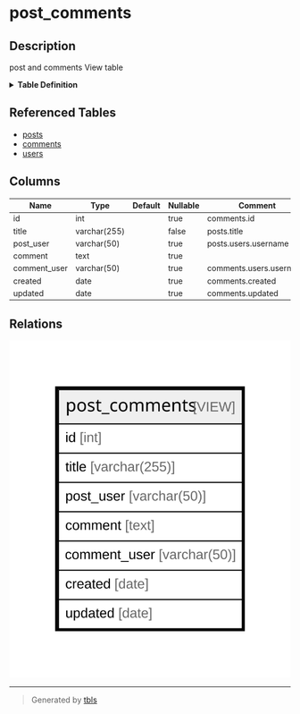 # post_comments

## Description

post and comments View table

<details>
<summary><strong>Table Definition</strong></summary>

```sql
CREATE VIEW post_comments AS (
  SELECT c.id, p.title, u2.username AS post_user, c.comment, u2.username AS comment_user, c.created, c.updated
  FROM posts AS p
  LEFT JOIN comments AS c on p.id = c.post_id
  LEFT JOIN users AS u on u.id = p.user_id
  LEFT JOIN users AS u2 on u2.id = c.user_id
);
```

</details>

## Referenced Tables

- [posts](posts.md)
- [comments](comments.md)
- [users](users.md)

## Columns

| Name | Type | Default | Nullable | Comment |
| ---- | ---- | ------- | -------- | ------- |
| id | int |  | true | comments.id |
| title | varchar(255) |  | false | posts.title |
| post_user | varchar(50) |  | true | posts.users.username |
| comment | text |  | true |  |
| comment_user | varchar(50) |  | true | comments.users.username |
| created | date |  | true | comments.created |
| updated | date |  | true | comments.updated |

## Relations

![er](post_comments.svg)

---

> Generated by [tbls](https://github.com/k1LoW/tbls)
